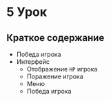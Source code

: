 # 5 Урок

## Краткое содержание

- Победа игрока
- Интерфейс
  - Отображение `HP` игрока 
  - Поражение игрока
  - Меню
  - Победа игрока
